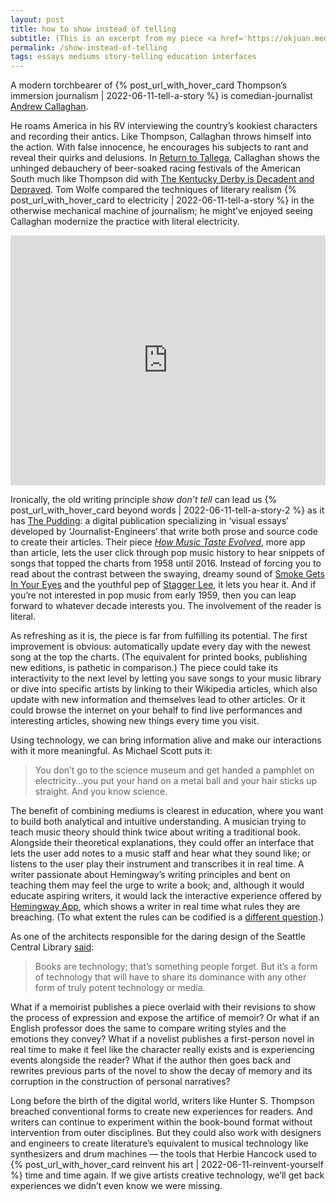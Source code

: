 ```yaml
---
layout: post
title: how to show instead of telling
subtitle: (This is an excerpt from my piece <a href='https://okjuan.medium.com/the-virtual-book-part-1-782ccd4cc360'>The Virtual Book</a>.)
permalink: /show-instead-of-telling
tags: essays mediums story-telling education interfaces
---
```


A modern torchbearer of {% post_url_with_hover_card Thompson’s immersion journalism | 2022-06-11-tell-a-story %} is comedian-journalist [Andrew Callaghan](https://www.youtube.com/channel/UC-AQKm7HUNMmxjdS371MSwg).
<!--more-->
He roams America in his RV interviewing the country’s kookiest characters and recording their antics.
Like Thompson, Callaghan throws himself into the action.
With false innocence, he encourages his subjects to rant and reveal their quirks and delusions.
In [Return to Tallega](https://youtu.be/6tuYIXi6nTQ), Callaghan shows the unhinged debauchery of beer-soaked racing festivals of the American South much like Thompson did with [The Kentucky Derby is Decadent and Depraved](https://en.wikipedia.org/wiki/The_Kentucky_Derby_Is_Decadent_and_Depraved).
Tom Wolfe compared the techniques of literary realism {% post_url_with_hover_card to electricity | 2022-06-11-tell-a-story %} in the otherwise mechanical machine of journalism; he might’ve enjoyed seeing Callaghan modernize the practice with literal electricity.

<iframe width="100%" height="400" src="https://www.youtube.com/embed/iq71Cb2jEIE?si=19k-GwHRoh0TPF-O" title="YouTube video player" frameborder="0" allow="accelerometer; autoplay; clipboard-write; encrypted-media; gyroscope; picture-in-picture; web-share" allowfullscreen></iframe>

Ironically, the old writing principle _show don’t tell_ can lead us {% post_url_with_hover_card beyond words | 2022-06-11-tell-a-story-2 %} as it has [The Pudding](https://pudding.cool/): a digital publication specializing in ‘visual essays’ developed by ‘Journalist-Engineers’ that write both prose and source code to create their articles.
Their piece [_How Music Taste Evolved_](https://pudding.cool/2017/03/music-history/), more app than article, lets the user click through pop music history to hear snippets of songs that topped the charts from 1958 until 2016.
Instead of forcing you to read about the contrast between the swaying, dreamy sound of [Smoke Gets In Your Eyes](https://youtu.be/57tK6aQS_H0) and the youthful pep of [Stagger Lee](https://youtu.be/FCPutYaGFlE), it lets you hear it.
And if you’re not interested in pop music from early 1959, then you can leap forward to whatever decade interests you.
The involvement of the reader is literal.

As refreshing as it is, the piece is far from fulfilling its potential.
The first improvement is obvious: automatically update every day with the newest song at the top the charts.
(The equivalent for printed books, publishing new editions, is pathetic in comparison.) The piece could take its interactivity to the next level by letting you save songs to your music library or dive into specific artists by linking to their Wikipedia articles, which also update with new information and themselves lead to other articles.
Or it could browse the internet on your behalf to find live performances and interesting articles, showing new things every time you visit.

Using technology, we can bring information alive and make our interactions with it more meaningful.
As Michael Scott puts it:

> You don’t go to the science museum and get handed a pamphlet on electricity…you put your hand on a metal ball and your hair sticks up straight.
> And you know science.

The benefit of combining mediums is clearest in education, where you want to build both analytical and intuitive understanding.
A musician trying to teach music theory should think twice about writing a traditional book.
Alongside their theoretical explanations, they could offer an interface that lets the user add notes to a music staff and hear what they sound like; or listens to the user play their instrument and transcribes it in real time.
A writer passionate about Hemingway’s writing principles and bent on teaching them may feel the urge to write a book; and, although it would educate aspiring writers, it would lack the interactive experience offered by [Hemingway App](https://hemingwayapp.com/), which shows a writer in real time what rules they are breaching.
(To what extent the rules can be codified is a [different question](https://www.litcharts.com/blog/analitics/what-makes-hemingway/).)

As one of the architects responsible for the daring design of the Seattle Central Library [said](https://youtu.be/1x0PA0Rnjho):

> Books are technology; that’s something people forget.
> But it’s a form of technology that will have to share its dominance with any other form of truly potent technology or media.

What if a memoirist publishes a piece overlaid with their revisions to show the process of expression and expose the artifice of memoir?
Or what if an English professor does the same to compare writing styles and the emotions they convey?
What if a novelist publishes a first-person novel in real time to make it feel like the character really exists and is experiencing events alongside the reader?
What if the author then goes back and rewrites previous parts of the novel to show the decay of memory and its corruption in the construction of personal narratives?

Long before the birth of the digital world, writers like Hunter S. Thompson breached conventional forms to create new experiences for readers.
And writers can continue to experiment within the book-bound format without intervention from outer disciplines.
But they could also work with designers and engineers to create literature’s equivalent to musical technology like synthesizers and drum machines — the tools that Herbie Hancock used to {% post_url_with_hover_card reinvent his art | 2022-06-11-reinvent-yourself %} time and time again.
If we give artists creative technology, we’ll get back experiences we didn’t even know we were missing.